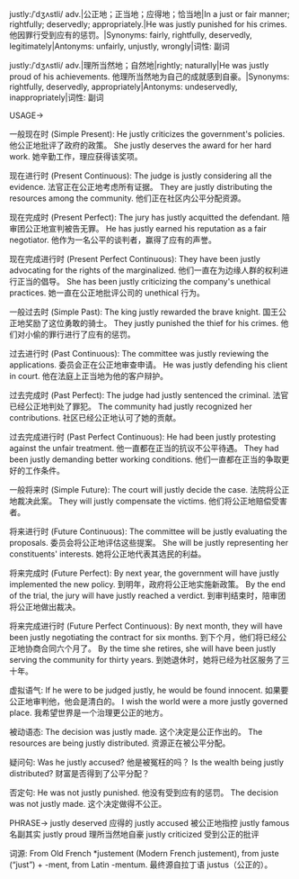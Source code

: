 justly:/ˈdʒʌstli/
adv.|公正地；正当地；应得地；恰当地|In a just or fair manner; rightfully; deservedly; appropriately.|He was justly punished for his crimes. 他因罪行受到应有的惩罚。|Synonyms: fairly, rightfully, deservedly, legitimately|Antonyms: unfairly, unjustly, wrongly|词性: 副词

justly:/ˈdʒʌstli/
adv.|理所当然地；自然地|rightly; naturally|He was justly proud of his achievements.  他理所当然地为自己的成就感到自豪。|Synonyms: rightfully, deservedly, appropriately|Antonyms: undeservedly, inappropriately|词性: 副词


USAGE->

一般现在时 (Simple Present):
He justly criticizes the government's policies. 他公正地批评了政府的政策。
She justly deserves the award for her hard work.  她辛勤工作，理应获得该奖项。

现在进行时 (Present Continuous):
The judge is justly considering all the evidence. 法官正在公正地考虑所有证据。
They are justly distributing the resources among the community. 他们正在社区内公平分配资源。

现在完成时 (Present Perfect):
The jury has justly acquitted the defendant. 陪审团公正地宣判被告无罪。
He has justly earned his reputation as a fair negotiator. 他作为一名公平的谈判者，赢得了应有的声誉。

现在完成进行时 (Present Perfect Continuous):
They have been justly advocating for the rights of the marginalized. 他们一直在为边缘人群的权利进行正当的倡导。
She has been justly criticizing the company's unethical practices. 她一直在公正地批评公司的 unethical 行为。


一般过去时 (Simple Past):
The king justly rewarded the brave knight. 国王公正地奖励了这位勇敢的骑士。
They justly punished the thief for his crimes. 他们对小偷的罪行进行了应有的惩罚。

过去进行时 (Past Continuous):
The committee was justly reviewing the applications. 委员会正在公正地审查申请。
He was justly defending his client in court. 他在法庭上正当地为他的客户辩护。

过去完成时 (Past Perfect):
The judge had justly sentenced the criminal. 法官已经公正地判处了罪犯。
The community had justly recognized her contributions. 社区已经公正地认可了她的贡献。


过去完成进行时 (Past Perfect Continuous):
He had been justly protesting against the unfair treatment. 他一直都在正当的抗议不公平待遇。
They had been justly demanding better working conditions. 他们一直都在正当的争取更好的工作条件。


一般将来时 (Simple Future):
The court will justly decide the case. 法院将公正地裁决此案。
They will justly compensate the victims.  他们将公正地赔偿受害者。

将来进行时 (Future Continuous):
The committee will be justly evaluating the proposals. 委员会将公正地评估这些提案。
She will be justly representing her constituents' interests. 她将公正地代表其选民的利益。

将来完成时 (Future Perfect):
By next year, the government will have justly implemented the new policy. 到明年，政府将公正地实施新政策。
By the end of the trial, the jury will have justly reached a verdict. 到审判结束时，陪审团将公正地做出裁决。


将来完成进行时 (Future Perfect Continuous):
By next month, they will have been justly negotiating the contract for six months. 到下个月，他们将已经公正地协商合同六个月了。
By the time she retires, she will have been justly serving the community for thirty years. 到她退休时，她将已经为社区服务了三十年。


虚拟语气:
If he were to be judged justly, he would be found innocent. 如果要公正地审判他，他会是清白的。
I wish the world were a more justly governed place. 我希望世界是一个治理更公正的地方。

被动语态:
The decision was justly made. 这个决定是公正作出的。
The resources are being justly distributed. 资源正在被公平分配。


疑问句:
Was he justly accused? 他是被冤枉的吗？
Is the wealth being justly distributed? 财富是否得到了公平分配？

否定句:
He was not justly punished. 他没有受到应有的惩罚。
The decision was not justly made. 这个决定做得不公正。



PHRASE->
justly deserved  应得的
justly accused  被公正地指控
justly famous  名副其实
justly proud  理所当然地自豪
justly criticized  受到公正的批评

词源: From Old French *justement (Modern French justement), from juste (“just”) + -ment, from Latin -mentum.  最终源自拉丁语 justus（公正的）。
